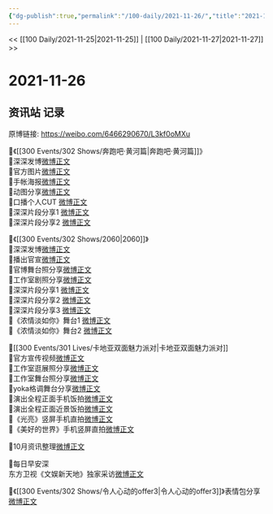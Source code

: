 ```yaml
---
{"dg-publish":true,"permalink":"/100-daily/2021-11-26/","title":"2021-11-26"}
---
```



<< [[100 Daily/2021-11-25\|2021-11-25]] | [[100 Daily/2021-11-27\|2021-11-27]] >>

# 2021-11-26

## 资讯站 记录

原博链接: https://weibo.com/6466290670/L3kf0oMXu

🌟《[[300 Events/302 Shows/奔跑吧·黄河篇\|奔跑吧·黄河篇]]》  
💫深深发博[微博正文](https://m.weibo.cn/6466290670/4707866898599245)  
💫官方图片[微博正文](https://m.weibo.cn/6466290670/4707773886234724)  
💫手帐海报[微博正文](https://m.weibo.cn/6466290670/4707814687639555)  
💫动图分享[微博正文](https://m.weibo.cn/6466290670/4707887178580259)  
💫口播个人CUT [微博正文](https://m.weibo.cn/6466290670/4707816050266699)  
💫深深片段分享1 [微博正文](https://m.weibo.cn/6466290670/4707887962128843)  
💫深深片段分享2 [微博正文](https://m.weibo.cn/6466290670/4707810607369176)

🌟《[[300 Events/302 Shows/2060\|2060]]》  
💫深深发博[微博正文](https://m.weibo.cn/6466290670/4707904433160525)  
💫播出官宣[微博正文](https://m.weibo.cn/6466290670/4707728675832883)  
💫官博舞台照分享[微博正文](https://m.weibo.cn/6466290670/4707922493572980)  
💫工作室剧照分享[微博正文](https://m.weibo.cn/6466290670/4707912939475967)  
💫深深片段分享1 [微博正文](https://m.weibo.cn/6466290670/4707924062504810)  
💫深深片段分享2 [微博正文](https://m.weibo.cn/6466290670/4707923404000828)  
💫深深片段分享3 [微博正文](https://m.weibo.cn/6466290670/4707923073435573)  
💫《浓情淡如你》舞台1 [微博正文](https://m.weibo.cn/6466290670/4707902788997108)  
💫《浓情淡如你》舞台2 [微博正文](https://m.weibo.cn/6466290670/4707898040781377)

🌟[[300 Events/301 Lives/卡地亚双面魅力派对\|卡地亚双面魅力派对]]  
💫官方宣传视频[微博正文](https://m.weibo.cn/6466290670/4707854248841640)  
💫工作室逛展照分享[微博正文](https://m.weibo.cn/6466290670/4707721272101474)  
💫工作室舞台照分享[微博正文](https://m.weibo.cn/6466290670/4707722009775846)  
💫yoka格调舞台分享[微博正文](https://m.weibo.cn/6466290670/4707573788576269)  
💫演出全程正面手机饭拍[微博正文](https://m.weibo.cn/6466290670/4707722652811814)  
💫演出全程正面近景饭拍[微博正文](https://m.weibo.cn/6466290670/4707724828348339)  
💫《光亮》竖屏手机直拍[微博正文](https://m.weibo.cn/6466290670/4707723235820598)  
💫《美好的世界》手机竖屏直拍[微博正文](https://m.weibo.cn/6466290670/4707724169840904)

🌟10月资讯整理[微博正文](https://m.weibo.cn/6466290670/4707818655452635)

🌟每日早安深  
东方卫视《文娱新天地》独家采访[微博正文](https://m.weibo.cn/6466290670/4707714296448028)

🌟《[[300 Events/302 Shows/令人心动的offer3\|令人心动的offer3]]》表情包分享[微博正文](https://m.weibo.cn/6466290670/4707772300525816)

